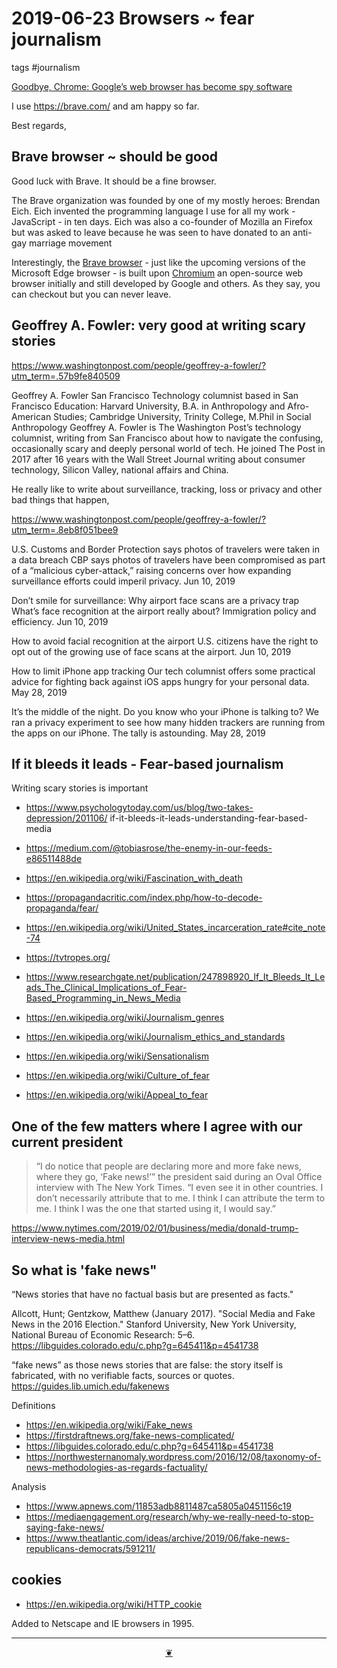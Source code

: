 # 2019-06-23 Browsers ~ fear journalism

tags #journalism

[Goodbye, Chrome: Google’s web browser has become spy software]( https://www.washingtonpost.com/technology/2019/06/21/google-chrome-has-become-surveillance-software-its-time-switch/?utm_term=.bcbed00a5ad2 )

I use https://brave.com/ and am happy so far.

Best regards,

## Brave browser ~ should be good

Good luck with Brave. It should be a fine browser.

The Brave organization was founded by one of my mostly heroes: Brendan Eich. Eich invented the programming language I use for all my work - JavaScript - in ten days. Eich was also a co-founder of Mozilla an Firefox but was asked to leave because he was seen to have donated to an anti-gay marriage movement

Interestingly, the [Brave browser]( https://github.com/brave/brave-browser ) - just like the upcoming versions of the Microsoft Edge browser - is built upon [Chromium]( https://www.chromium.org/ ) an open-source web browser initially and still developed by Google and others. As  they say, you can checkout but you can never leave.


## Geoffrey A. Fowler: very good at writing scary stories

https://www.washingtonpost.com/people/geoffrey-a-fowler/?utm_term=.57b9fe840509

Geoffrey A. Fowler
San Francisco
 Technology columnist based in San Francisco
 Education: Harvard University, B.A. in Anthropology and Afro-American Studies; Cambridge University, Trinity College, M.Phil in Social Anthropology
 Geoffrey A. Fowler is The Washington Post’s technology columnist, writing from San Francisco about how to navigate the confusing, occasionally scary and deeply personal world of tech. He joined The Post in 2017 after 16 years with the Wall Street Journal writing about consumer technology, Silicon Valley, national affairs and China.

He really like to write about surveillance, tracking, loss or privacy and other bad things that happen,

https://www.washingtonpost.com/people/geoffrey-a-fowler/?utm_term=.8eb8f051bee9

 U.S. Customs and Border Protection says photos of travelers were taken in a data breach
 CBP says photos of travelers have been compromised as part of a “malicious cyber-attack,” raising concerns over how expanding surveillance efforts could imperil privacy.
 Jun 10, 2019

 Don’t smile for surveillance: Why airport face scans are a privacy trap
 What’s face recognition at the airport really about? Immigration policy and efficiency.
 Jun 10, 2019

 How to avoid facial recognition at the airport
 U.S. citizens have the right to opt out of the growing use of face scans at the airport.
 Jun 10, 2019

 How to limit iPhone app tracking
 Our tech columnist offers some practical advice for fighting back against iOS apps hungry for your personal data.
 May 28, 2019

 It’s the middle of the night. Do you know who your iPhone is talking to?
 We ran a privacy experiment to see how many hidden trackers are running from the apps on our iPhone. The tally is astounding.
 May 28, 2019

## If it bleeds it leads - Fear-based journalism

Writing scary stories is important

* https://www.psychologytoday.com/us/blog/two-takes-depression/201106/
if-it-bleeds-it-leads-understanding-fear-based-media
* https://medium.com/@tobiasrose/the-enemy-in-our-feeds-e86511488de
* https://en.wikipedia.org/wiki/Fascination_with_death
* https://propagandacritic.com/index.php/how-to-decode-propaganda/fear/
* https://en.wikipedia.org/wiki/United_States_incarceration_rate#cite_note-74
* https://tvtropes.org/
* https://www.researchgate.net/publication/247898920_If_It_Bleeds_It_Leads_The_Clinical_Implications_of_Fear-Based_Programming_in_News_Media

* https://en.wikipedia.org/wiki/Journalism_genres
* https://en.wikipedia.org/wiki/Journalism_ethics_and_standards
* https://en.wikipedia.org/wiki/Sensationalism
* https://en.wikipedia.org/wiki/Culture_of_fear
* https://en.wikipedia.org/wiki/Appeal_to_fear


## One of the few matters where I agree with our current president

> “I do notice that people are declaring more and more fake news, where they go, ‘Fake news!’” the president said during an Oval Office interview with The New York Times. “I even see it in other countries. I don’t necessarily attribute that to me. I think I can attribute the term to me. I think I was the one that started using it, I would say.”

https://www.nytimes.com/2019/02/01/business/media/donald-trump-interview-news-media.html


## So what is 'fake news"

“News stories that have no factual basis but are presented as facts."

Allcott, Hunt; Gentzkow, Matthew (January 2017). "Social Media and Fake News in the 2016 Election." Stanford University, New York University, National Bureau of Economic Research: 5–6.
https://libguides.colorado.edu/c.php?g=645411&p=4541738


 “fake news” as those news stories that are false: the story itself is fabricated, with no verifiable facts, sources or quotes.
https://guides.lib.umich.edu/fakenews


Definitions

* https://en.wikipedia.org/wiki/Fake_news
* https://firstdraftnews.org/fake-news-complicated/
* https://libguides.colorado.edu/c.php?g=645411&p=4541738
* https://northwesternanomaly.wordpress.com/2016/12/08/taxonomy-of-news-methodologies-as-regards-factuality/

Analysis

* https://www.apnews.com/11853adb8811487ca5805a0451156c19
* https://mediaengagement.org/research/why-we-really-need-to-stop-saying-fake-news/
* https://www.theatlantic.com/ideas/archive/2019/06/fake-news-republicans-democrats/591211/


## cookies

* https://en.wikipedia.org/wiki/HTTP_cookie

Added to Netscape and IE browsers in 1995.

***

<center title="Hello! Click me to go up to the top" ><a class=aDingbat href=javascript:window.scrollTo(0,0);> ❦ </a></center>
